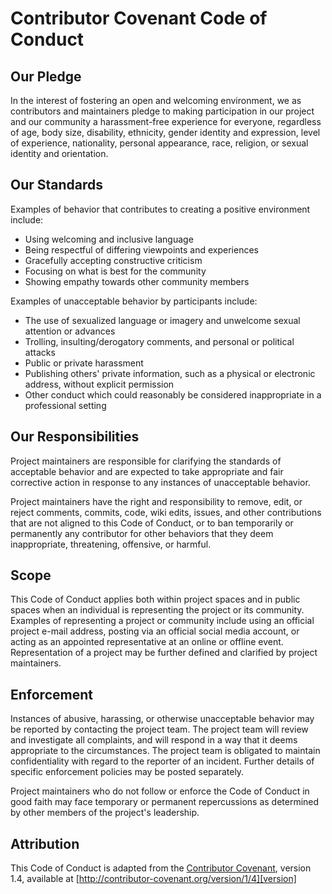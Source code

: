 # Contributor Covenant Code of Conduct

## Our Pledge

In the interest of fostering an open and welcoming environment, we as contributors and maintainers pledge
to making participation in our project and our community a harassment-free experience for everyone, regardless
of age, body size, disability, ethnicity, gender identity and expression, level of experience, nationality,
personal appearance, race, religion, or sexual identity and orientation.

## Our Standards

Examples of behavior that contributes to creating a positive environment include:

* Using welcoming and inclusive language
* Being respectful of differing viewpoints and experiences
* Gracefully accepting constructive criticism
* Focusing on what is best for the community
* Showing empathy towards other community members

Examples of unacceptable behavior by participants include:

* The use of sexualized language or imagery and unwelcome sexual attention or advances
* Trolling, insulting/derogatory comments, and personal or political attacks
* Public or private harassment
* Publishing others' private information, such as a physical or electronic address, without explicit permission
* Other conduct which could reasonably be considered inappropriate in a professional setting

## Our Responsibilities

Project maintainers are responsible for clarifying the standards of acceptable behavior and are
expected to take appropriate and fair corrective action in response to any instances of unacceptable behavior.

Project maintainers have the right and responsibility to remove, edit, or reject comments, commits, code,
wiki edits, issues, and other contributions that are not aligned to this Code of Conduct, or to ban
temporarily or permanently any contributor for other behaviors that they deem inappropriate, threatening,
offensive, or harmful.

## Scope

This Code of Conduct applies both within project spaces and in public spaces when an individual is representing
the project or its community. Examples of representing a project or community include using an official
project e-mail address, posting via an official social media account, or acting as an appointed
representative at an online or offline event. Representation of a project may be further defined
and clarified by project maintainers.

## Enforcement

Instances of abusive, harassing, or otherwise unacceptable behavior may be reported by contacting the project team.
The project team will review and investigate all complaints, and will respond in a way that it deems appropriate
to the circumstances. The project team is obligated to maintain confidentiality with regard to the reporter of an
incident. Further details of specific enforcement policies may be posted separately.

Project maintainers who do not follow or enforce the Code of Conduct in good faith may face temporary or
permanent repercussions as determined by other members of the project's leadership.

## Attribution

This Code of Conduct is adapted from the [Contributor Covenant][homepage], version 1.4, available at [http://contributor-covenant.org/version/1/4][version]

[homepage]: http://contributor-covenant.org
[version]: http://contributor-covenant.org/version/1/4/
